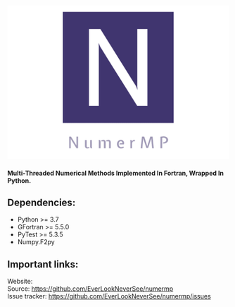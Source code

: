 ![](logo.png)

#### Multi-Threaded Numerical Methods Implemented In Fortran, Wrapped In Python.

## Dependencies:
* Python >= 3.7
* GFortran >= 5.5.0
* PyTest >= 5.3.5
* Numpy.F2py

## Important links:
Website:  
Source: https://github.com/EverLookNeverSee/numermp  
Issue tracker: https://github.com/EverLookNeverSee/numermp/issues

